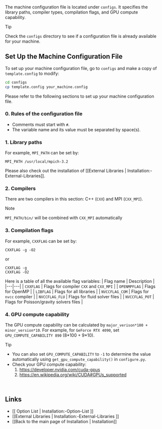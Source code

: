The machine configuration file is located under `configs`. It specifies the library paths, compiler types, compilation flags, and GPU compute capability.

> [!TIP]
> Check the `configs` directory to see if a configuration file is already available for your machine.

## Set Up the Machine Configuration File

To set up your machine configuration file, go to `configs` and make a copy of `template.config` to modify:
    
```bash
cd configs
cp template.config your_machine.config
```

Please refer to the following sections to set up your machine configuration file.

### 0. Rules of the configuration file
* Comments must start with `#`.
* The variable name and its value must be separated by space(s).

### 1. Library paths

For example, `MPI_PATH` can be set by:
```
MPI_PATH /usr/local/mpich-3.2
```
Please also check out the installation of [[External Libraries | Installation:-External-Libraries]].

### 2. Compilers

There are two compilers in this section: C++ (`CXX`) and MPI (`CXX_MPI`).
> [!NOTE]
> `MPI_PATH/bin/` will be combined with `CXX_MPI` automatically

### 3. Compilation flags

For example, `CXXFLAG` can be set by:

```
CXXFLAG -g -O2
```

or

```
CXXFLAG -g
CXXFLAG -O2
```

Here is a table of all the available flag variables:
| Flag name | Description |
|---|---|
| `CXXFLAG`      | Flags for compiler `CXX` and `CXX_MPI` |
| `OPENMPFLAG`   | Flags for OpenMP |
| `LIBFLAG`      | Flags for all libraries |
| `NVCCFLAG_COM` | Flags for `nvcc` compiler |
| `NVCCFLAG_FLU` | Flags for fluid solver files |
| `NVCCFLAG_POT` | Flags for Poisson/gravity solvers files |

### 4. GPU compute capability

The GPU compute capability can be calculated by `major_verison*100 + minor_version*10`. For example, for `GeForce RTX 4090`, set `GPU_COMPUTE_CAPABILITY 890` (8\*100 + 9\*10).

> [!TIP]
> * You can also set `GPU_COMPUTE_CAPABILITY` to `-1` to determine the value automatically using `get_gpu_compute_capability()` in `configure.py`.
> * Check your GPU compute capability:
>   1. https://developer.nvidia.com/cuda-gpus
>   1. https://en.wikipedia.org/wiki/CUDA#GPUs_supported

<br>

## Links
* [[ Option List | Installation:-Option-List ]]
* [[External Libraries | Installation:-External-Libraries ]]
* [[Back to the main page of Installation | Installation]]
